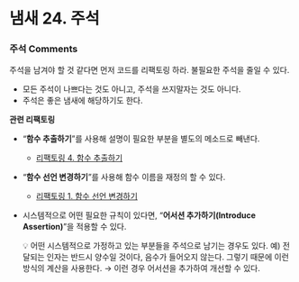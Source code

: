 # 냄새 24. 주석

### 주석 Comments

주석을 남겨야 할 것 같다면 먼저 코드를 리팩토링 하라. 불필요한 주석을 줄일 수 있다.

- 모든 주석이 나쁘다는 것도 아니고, 주석을 쓰지말자는 것도 아니다.
- 주석은 좋은 냄새에 해당하기도 한다.

**관련 리팩토링**

- “**함수 추출하기**”를 사용해 설명이 필요한 부분을 별도의 메소드로 빼낸다.
    - [리팩토링 4. 함수 추출하기](https://www.notion.so/4-42dc95cdb4744117805ca807fa4db63e)
- “**함수 선언 변경하기**”를 사용해 함수 이름을 재정의 할 수 있다.
    - [리팩토링 1. 함수 선언 변경하기](https://www.notion.so/1-7c8c6ac9febe45f581c1c872f60f0faa)
- 시스템적으로 어떤 필요한 규칙이 있다면, “**어서션 추가하기(Introduce Assertion)**”을 적용할 수 있다.


    💡 어떤 시스템적으로 가정하고 있는 부분들을 주석으로 남기는 경우도 있다.
      예) 전달되는 인자는 반드시 양수일 것이다, 음수가 들어오지 않는다. 그렇기 때문에 이런 방식의 계산을 사용한다.
    → 이런 경우 어서션을 추가하여 개선할 수 있다.



